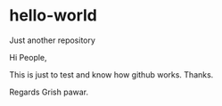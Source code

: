 # hello-world
Just another repository

Hi People,

This is just to test and know how github works.
Thanks.

Regards
Grish pawar.
